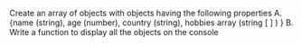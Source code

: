 Create an array of objects with objects having the following properties
A. {name (string), age (number), country (string), hobbies array (string [ ] ) }
B. Write a function to display all the objects on the console

